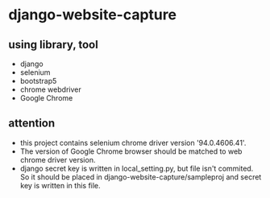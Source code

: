 # django-website-capture
## using library, tool
- django
- selenium
- bootstrap5
- chrome webdriver
- Google Chrome

 ## attention
 - this project contains selenium chrome driver version '94.0.4606.41'.
 - The version of Google Chrome browser should be matched to web chrome driver version.
 - django secret key is written in local_setting.py, but file isn't commited. So it should be placed in django-website-capture/sampleproj and secret key is written in this file.